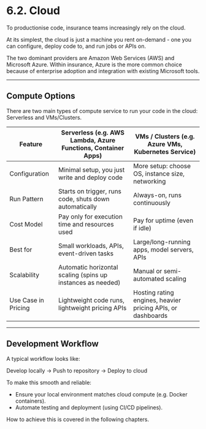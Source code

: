 # 6.2. Cloud

To productionise code, insurance teams increasingly rely on the cloud.  

At its simplest, the cloud is just a machine you rent on-demand - one you can configure, deploy code to, and run jobs or APIs on.  

The two dominant providers are Amazon Web Services (AWS) and Microsoft Azure. Within insurance, Azure is the more common choice because of enterprise adoption and integration with existing Microsoft tools.  

---

## Compute Options

There are two main types of compute service to run your code in the cloud: Serverless and VMs/Clusters.  

| Feature              | Serverless (e.g. AWS Lambda, Azure Functions, Container Apps) | VMs / Clusters (e.g. Azure VMs, Kubernetes Service) |
|----------------------|--------------------------------------------------------------|----------------------------------------------------|
| Configuration    | Minimal setup, you just write and deploy code                | More setup: choose OS, instance size, networking   |
| Run Pattern      | Starts on trigger, runs code, shuts down automatically       | Always-on, runs continuously                       |
| Cost Model       | Pay only for execution time and resources used               | Pay for uptime (even if idle)                      |
| Best for         | Small workloads, APIs, event-driven tasks                    | Large/long-running apps, model servers, APIs       |
| Scalability      | Automatic horizontal scaling (spins up instances as needed)  | Manual or semi-automated scaling                   |
| Use Case in Pricing | Lightweight code runs, lightweight pricing APIs | Hosting rating engines, heavier pricing APIs, or dashboards |

---

## Development Workflow

A typical workflow looks like:  

Develop locally → Push to repository → Deploy to cloud  

To make this smooth and reliable:  
- Ensure your local environment matches cloud compute (e.g. Docker containers).  
- Automate testing and deployment (using CI/CD pipelines).  

How to achieve this is covered in the following chapters.


